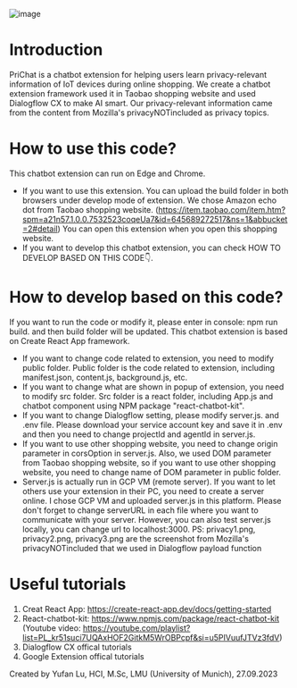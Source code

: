 ![image](https://github.com/bianca9927/Chatbot/assets/57630575/abf2bc9e-439a-4d37-9720-810cf853ff1e)

# Introduction
PriChat is a chatbot extension for helping users learn privacy-relevant information of IoT devices during online shopping. We create a chatbot extension framework used it in Taobao shopping website and used Dialogflow CX to make AI smart. Our privacy-relevant information came from the content from Mozilla's privacyNOTincluded as privacy topics.


# How to use this code?
This chatbot extension can run on Edge and Chrome. 
- If you want to use this extension. You can upload the build folder in both browsers under develop mode of extension. We chose Amazon echo dot from Taobao shopping website. (https://item.taobao.com/item.htm?spm=a21n57.1.0.0.7532523coqeUa7&id=645689272517&ns=1&abbucket=2#detail) You can open this extension when you open this shopping website.
- If you want to develop this chatbot extension, you can check HOW TO DEVELOP BASED ON THIS CODE👇.


# How to develop based on this code?
If you want to run the code or modify it, please enter in console: npm run build. and then build folder will be updated.
This chatbot extension is based on Create React App framework. 
- If you want to change code related to extension, you need to modify public folder. Public folder is the code related to extension, including manifest.json, content.js, background.js, etc.
- If you want to change what are shown in popup of extension, you need to modify src folder. Src folder is a react folder, including App.js and chatbot component using NPM package "react-chatbot-kit".
- If you want to change Dialogflow setting, please modify server.js. and .env file. Please download your service account key and save it in .env and then you need to change projectId and agentId in server.js.
- If you want to use other shopping website, you need to change origin parameter in corsOption in server.js. Also, we used DOM parameter from Taobao shopping website, so if you want to use other shopping website, you need to change name of DOM parameter in public folder.
- Server.js is actually run in GCP VM (remote server). If you want to let others use your extension in their PC, you need to create a server online. I chose GCP VM and uploaded server.js in this platform. Please don't forget to change serverURL in each file where you want to communicate with your server. However, you can also test server.js locally, you can change url to localhost:3000.
PS: privacy1.png, privacy2.png, privacy3.png are the screenshot from Mozilla's privacyNOTincluded that we used in Dialogflow payload function

# Useful tutorials
1. Creat React App:  https://create-react-app.dev/docs/getting-started
2. React-chatbot-kit: https://www.npmjs.com/package/react-chatbot-kit (Youtube video: https://youtube.com/playlist?list=PL_kr51suci7UQAxHOF2GitkM5WrOBPcpf&si=u5PIVuufJTVz3fdV)
3. Dialogflow CX offical tutorials
4. Google Extension offical tutorials


Created by Yufan Lu, HCI, M.Sc, LMU (University of Munich), 27.09.2023
